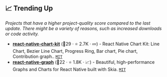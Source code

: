 ## 📈 Trending Up

_Projects that have a higher project-quality score compared to the last update. There might be a variety of reasons, such as increased downloads or code activity._

- <b><a href="https://github.com/indiespirit/react-native-chart-kit">react-native-chart-kit</a></b> (🥇29 ·  ⭐ 2.7K · 💤) - React Native Chart Kit: Line Chart, Bezier Line Chart, Progress Ring, Bar chart, Pie chart, Contribution graph.. <code><a href="http://bit.ly/34MBwT8">MIT</a></code>
- <b><a href="https://github.com/margelo/react-native-graph">react-native-graph</a></b> (🥈22 ·  ⭐ 1.8K · 📈) - Beautiful, high-performance Graphs and Charts for React Native built with Skia. <code><a href="http://bit.ly/34MBwT8">MIT</a></code>

